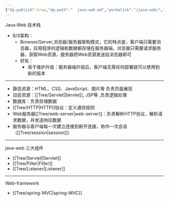 ```yaml
---
{"dg-publish":true,"dg-path":"  java-web.md","permalink":"/java-web/","tags":["CS/programming-languages/java","CS/web"],"created":"2022-08-02T16:55:18.126+08:00","updated":"2023-08-27T03:06:58.340+08:00"}
---
```



Java-Web 技术栈

- B/S架构：
	- Browser/Server,浏览器/服务器架构模式，它的特点是，客户端只需要浏览器，应用程序的逻辑和数据都存储在服务器端。浏览器只需要请求服务器，获取Web资源，服务器把Web资源发送给浏览器即可
	- 好处：
		- 易于维护升级：服务器端升级后，客户端无需任何部署就可以使用到新的版本 


---

- 静态资源：HTML、CSS、JavaScript、图片等 负责页面展现
- 动态资源：[[Tree/Servlet\|Servlet]], JSP等 ,负责逻辑处理
- 数据库：负责存储数据
- [[Tree/HTTP\|HTTP]]协议：定义通信规则
- Web服务器[[Tree/web-server\|web-server]]：负责解析HTTP协议，解析请求数据，并发送响应数据
- 服务器与客户端每一次建立连接到断开连接，称作一次会话（[[Tree/session\|session]]）


---

java-web 三大组件

- [[Tree/Servlet\|Servlet]]
- [[Tree/Filter\|Filter]]
- [[Tree/Listener\|Listener]]

---

Web-framework

- [[Tree/spring-MVC\|spring-MVC]]
